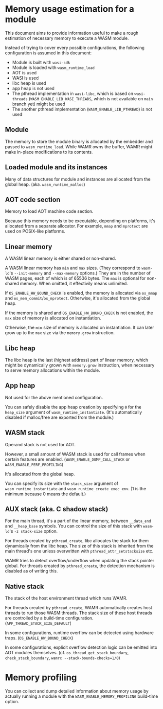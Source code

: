 Memory usage estimation for a module
====================================

This document aims to provide information useful to make a rough estimation
of necessary memory to execute a WASM module.

Instead of trying to cover every possible configurations,
the following configuration is assumed in this document:

* Module is built with `wasi-sdk`
* Module is loaded with `wasm_runtime_load`
* AOT is used
* WASI is used
* libc heap is used
* app heap is not used
* The pthread implementation in `wasi-libc`, which is based on `wasi-threads`
  (`WASM_ENABLE_LIB_WASI_THREADS`, which is not available on `main` branch
  yet) might be used
* The another pthread implementation (`WASM_ENABLE_LIB_PTHREAD`) is not used

Module
------

The memory to store the module binary is allocated by the embedder and
passed to `wasm_runtime_load`.
While WAMR owns the buffer, WAMR might make in-place modifications to
its contents.

Loaded module and its instances
-------------------------------

Many of data structures for module and instances are allocated from
the global heap. (aka. `wasm_runtime_malloc`)

AOT code section
----------------

Memory to load AOT machine code section.

Because this memory needs to be executable, depending on platforms,
it's allocated from a separate allocator.
For example, `mmap` and `mprotect` are used on POSIX-like platforms.

Linear memory
-------------

A WASM linear memory is either shared or non-shared.

A WASM linear memory has `min` and `max` sizes.
(They correspond to `wasm-ld`'s `--init-memory` and `--max-memory` options.)
They are in the number of WASM pages, each of which is of 65536 bytes.
The `max` is optional for non-shared memory. When omitted, it effectivily
means unlimited.

If `OS_ENABLE_HW_BOUND_CHECK` is enabled, the memory is allocated via
`os_mmap` and `os_mem_commit`/`os_mprotect`.
Otherwise, it's allocated from the global heap.

If the memory is shared and `OS_ENABLE_HW_BOUND_CHECK` is not enabled,
the `max` size of memory is allocated on instantiation.

Otherwise, the `min` size of memory is allocated on instantiation.
It can later grow up to the `max` size via the `memory.grow` instruction.

Libc heap
---------

The libc heap is the last (highest address) part of linear memory,
which might be dynamically grown with `memory.grow` instruction, when
necessary to serve memory allocations within the module.

App heap
--------

Not used for the above mentioned configuration.

You can safely disable the app heap creation by specifying `0` for
the `heap_size` argument of `wasm_runtime_instantiate`.
(It's automatically disabled if malloc/free are exported from the module.)

WASM stack
----------

Operand stack is not used for AOT.

However, a small amount of WASM stack is used for call frames when
certain features are enabled.
(`WASM_ENABLE_DUMP_CALL_STACK` or `WASM_ENABLE_PERF_PROFILING`)

It's allocated from the global heap.

You can specify its size with the `stack_size` argument of
`wasm_runtime_instantiate` and `wasm_runtime_create_exec_env`.
(1 is the minimum because 0 means the default.)

AUX stack (aka. C shadow stack)
-------------------------------

For the main thread, it's a part of the linear memory,
between `__data_end` and `__heap_base` symbols.
You can control the size of this stack with `wasm-ld`'s
`-z stack-size` option.

For threads created by `pthread_create`, libc allocates the stack for
them dynamically from the libc heap.
The size of this stack is inherited from the main thread's one
unless overwritten with `pthread_attr_setstacksize` etc.

WAMR tries to detect overflow/underflow when updating the stack pointer
global. For threads created by `pthread_create`, the detection mechanism
is disabled as of writing this.

Native stack
------------

The stack of the host environment thread which runs WAMR.

For threads created by `pthread_create`, WAMR automatically creates
host threads to run those WASM threads. The stack size of these host
threads are controlled by a build-time configuration.
(`APP_THREAD_STACK_SIZE_DEFAULT`)

In some configurations, runtime overflow can be detected using hardware traps.
(`OS_ENABLE_HW_BOUND_CHECK`)

In some configurations, explicit overflow detection logic can be emitted
into AOT modules themselves. (cf. `os_thread_get_stack_boundary`,
`check_stack_boundary`, `wamrc --stack-bounds-checks=1/0`)

Memory profiling
================

You can collect and dump detailed information about memory usage
by actually running a module with the `WASM_ENABLE_MEMORY_PROFILING`
build-time option.
